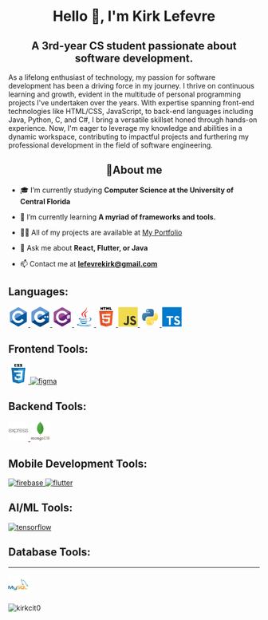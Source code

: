 <h1 align="center">Hello 👋, I'm Kirk Lefevre</h1>
<h2 align="center">A 3rd-year CS student passionate about software development.</h2>
<p>As a lifelong enthusiast of technology, my passion for software development has been a driving force in my journey. I thrive on continuous learning and growth, evident in the multitude of personal programming projects I've undertaken over the years. With expertise spanning front-end technologies like HTML/CSS, JavaScript, to back-end languages including Java, Python, C, and C#, I bring a versatile skillset honed through hands-on experience. Now, I'm eager to leverage my knowledge and abilities in a dynamic workspace, contributing to impactful projects and furthering my professional development in the field of software engineering.</p>
<!-- <hr> -->

<h2 align="center">🚀About me</h2>

- 🎓 I’m currently studying **Computer Science at the University of Central Florida**

- 🌱 I’m currently learning **A myriad of frameworks and tools.**

- 👨‍💻 All of my projects are available at [My Portfolio](kirklefevre.web.app/)

- 💬 Ask me about **React, Flutter, or Java**

- 📫 Contact me at **lefevrekirk@gmail.com**

<h2 align="left">Languages:</h2>
<!-- <hr> -->
<p align="left"> 
  <a href="https://www.cprogramming.com/" target="_blank" rel="noreferrer"> <img src="https://raw.githubusercontent.com/devicons/devicon/master/icons/c/c-original.svg" alt="c" width="40" height="40"/> </a> 
  <a href="https://www.w3schools.com/cpp/" target="_blank" rel="noreferrer"> <img src="https://raw.githubusercontent.com/devicons/devicon/master/icons/cplusplus/cplusplus-original.svg" alt="cplusplus" width="40" height="40"/> </a> 
  <a href="https://www.w3schools.com/cs/" target="_blank" rel="noreferrer"> <img src="https://raw.githubusercontent.com/devicons/devicon/master/icons/csharp/csharp-original.svg" alt="csharp" width="40" height="40"/> </a> 
  <a href="https://www.java.com" target="_blank" rel="noreferrer"> <img src="https://raw.githubusercontent.com/devicons/devicon/master/icons/java/java-original.svg" alt="java" width="40" height="40"/> </a> 
  <a href="https://www.w3.org/html/" target="_blank" rel="noreferrer"> <img src="https://raw.githubusercontent.com/devicons/devicon/master/icons/html5/html5-original-wordmark.svg" alt="html5" width="40" height="40"/> </a> 
  <a href="https://developer.mozilla.org/en-US/docs/Web/JavaScript" target="_blank" rel="noreferrer"> <img src="https://raw.githubusercontent.com/devicons/devicon/master/icons/javascript/javascript-original.svg" alt="javascript" width="40" height="40"/> </a> 
  <a href="https://www.python.org" target="_blank" rel="noreferrer"> <img src="https://raw.githubusercontent.com/devicons/devicon/master/icons/python/python-original.svg" alt="python" width="40" height="40"/> </a> 
  <a href="https://www.typescriptlang.org/" target="_blank" rel="noreferrer"> <img src="https://raw.githubusercontent.com/devicons/devicon/master/icons/typescript/typescript-original.svg" alt="typescript" width="40" height="40"/> </a> 
</p>

<h2 align="left">Frontend Tools:</h2>
<!-- <hr> -->
<p align="left"> 
  <a href="https://www.w3schools.com/css/" target="_blank" rel="noreferrer"> <img src="https://raw.githubusercontent.com/devicons/devicon/master/icons/css3/css3-original-wordmark.svg" alt="css3" width="40" height="40"/> </a> 
  <a href="https://www.figma.com/" target="_blank" rel="noreferrer"> <img src="https://www.vectorlogo.zone/logos/figma/figma-icon.svg" alt="figma" width="40" height="40"/> </a> 
  <!-- Add more icons here -->
</p>

<h2 align="left">Backend Tools:</h2>
<!-- <hr> -->
<p align="left"> 
  <a href="https://expressjs.com" target="_blank" rel="noreferrer"> <img src="https://raw.githubusercontent.com/devicons/devicon/master/icons/express/express-original-wordmark.svg" alt="express" width="40" height="40"/> </a> 
  <a href="https://www.mongodb.com/" target="_blank" rel="noreferrer"> <img src="https://raw.githubusercontent.com/devicons/devicon/master/icons/mongodb/mongodb-original-wordmark.svg" alt="mongodb" width="40" height="40"/> </a> 
  <!-- Add more icons here -->
</p>

<h2 align="left">Mobile Development Tools:</h2>
<!-- <hr> -->
<p align="left"> 
  <a href="https://firebase.google.com/" target="_blank" rel="noreferrer"> <img src="https://www.vectorlogo.zone/logos/firebase/firebase-icon.svg" alt="firebase" width="40" height="40"/> </a> 
  <a href="https://flutter.dev" target="_blank" rel="noreferrer"> <img src="https://www.vectorlogo.zone/logos/flutterio/flutterio-icon.svg" alt="flutter" width="40" height="40"/> </a> 
  <!-- Add more icons here -->
</p>

<h2 align="left">AI/ML Tools:</h2>
<!-- <hr> -->
<p align="left"> 
  <a href="https://www.tensorflow.org" target="_blank" rel="noreferrer"> <img src="https://www.vectorlogo.zone/logos/tensorflow/tensorflow-icon.svg" alt="tensorflow" width="40" height="40"/> </a> 
  <!-- Add more icons here -->
</p>

<h2 align="left">Database Tools:</h2>
<hr>
<p align="left"> 
  <a href="https://www.mysql.com/" target="_blank" rel="noreferrer"> <img src="https://raw.githubusercontent.com/devicons/devicon/master/icons/mysql/mysql-original-wordmark.svg" alt="mysql" width="40" height="40"/> </a> 
  <!-- Add more icons here -->
</p>

<p><img align="center" src="https://github-readme-stats.vercel.app/api/top-langs?username=kirkcit0&show_icons=true&locale=en&layout=compact" alt="kirkcit0" /></p>
